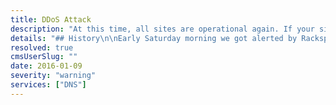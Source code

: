 ```yaml
---
title: DDoS Attack
description: "At this time, all sites are operational again. If your site is using an A record on an apex domain rather than the recommended CNAME setup, you may find it useful to refer to our post [This Weekend's DDoS attack and What's in a (C)Name?](https://www.netlify.com/blog/2016/01/12/ddos-attacks-and-dns-records).\n\n "
details: "## History\n\nEarly Saturday morning we got alerted by Rackspace that a major DDoS attack was hitting our main load balancer in their Chicago data center.\n\nThe DDoS attack was a large, mostly UDP based, volumetric attack sending more than 40GB/s of sustained traffic and overwhelming the network switch in front of the balancer.\n\nFortunately, the large majority of netlify sites kept working without any interruption of service as our system automatically detected the attack and started routing traffic away from Rackspace’s Chicago data center.\n\nHowever, a small number of sites were affected and down from this. They differed from the rest by how their DNS was setup and they were primarily sites that were using the root domain as their canonical domain, rather than prefixing their site with www.\n\nAs soon as we detected the problem, we tried to identify all sites affected by the DDoS attack and sent out instructions on how to mitigate this by changing a DNS record and directed them to the netlify docs that recommends a C-name setup as this prevents downtime from exactly this type of attack.\n\n"
resolved: true
cmsUserSlug: ""
date: 2016-01-09
severity: "warning"
services: ["DNS"]
---
```


